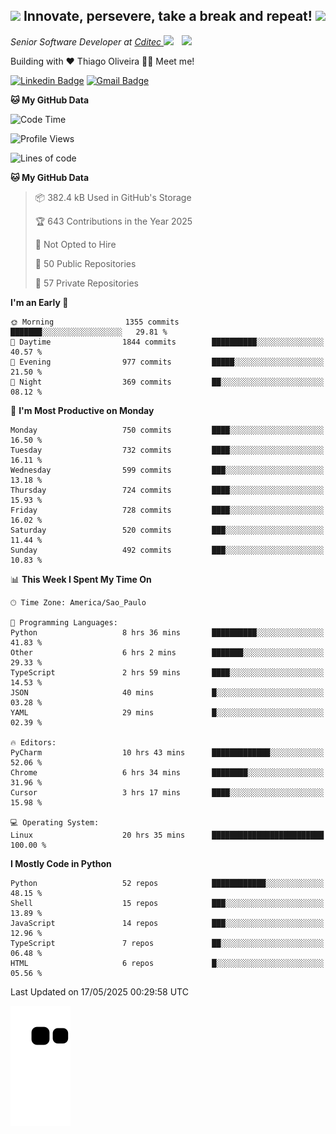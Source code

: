 <h2><img src="https://emojis.slackmojis.com/emojis/images/1531849430/4246/blob-sunglasses.gif?1531849430" width="30"/> Innovate, persevere, take a break and repeat! <img src="https://media.giphy.com/media/12oufCB0MyZ1Go/giphy.gif" width="50"></h2>
<img align='right' src="https://media.giphy.com/media/M9gbBd9nbDrOTu1Mqx/giphy.gif" width="230">
<p><em>Senior Software Developer at <a href="https://www.cditec.com.br/">Cditec
</a><img src="https://media.giphy.com/media/WUlplcMpOCEmTGBtBW/giphy.gif" width="30"> 
</em></p>



Building with ❤️ Thiago Oliveira 👋🏽 Meet me!

[![Linkedin Badge](https://img.shields.io/badge/-Thiago-blue?style=flat-square&logo=Linkedin&logoColor=white&link=https://www.linkedin.com/in/tgmarinho/)](https://www.linkedin.com/in/thiagoceconelo/) 
[![Gmail Badge](https://img.shields.io/badge/-thiceconelo@gmail.com-c14438?style=flat-square&logo=Gmail&logoColor=white&link=mailto:thiceconelo@gmail.com)](mailto:thiceconelo@gmail.com)

</em></p>

<!-- <span style="height ">
![Anurag's GitHub stats](https://github-readme-stats.vercel.app/api?username=arthurspk&show_icons=true&theme=tokyonight)
</span> -->

**🐱 My GitHub Data** 
<!--START_SECTION:waka-->
![Code Time](http://img.shields.io/badge/Code%20Time-3%2C128%20hrs%2034%20mins-blue)

![Profile Views](http://img.shields.io/badge/Profile%20Views-0-blue)

![Lines of code](https://img.shields.io/badge/From%20Hello%20World%20I%27ve%20Written-8.6%20million%20lines%20of%20code-blue)

**🐱 My GitHub Data** 

> 📦 382.4 kB Used in GitHub's Storage 
 > 
> 🏆 643 Contributions in the Year 2025
 > 
> 🚫 Not Opted to Hire
 > 
> 📜 50 Public Repositories 
 > 
> 🔑 57 Private Repositories 
 > 
**I'm an Early 🐤** 

```text
🌞 Morning                1355 commits        ███████░░░░░░░░░░░░░░░░░░   29.81 % 
🌆 Daytime                1844 commits        ██████████░░░░░░░░░░░░░░░   40.57 % 
🌃 Evening                977 commits         █████░░░░░░░░░░░░░░░░░░░░   21.50 % 
🌙 Night                  369 commits         ██░░░░░░░░░░░░░░░░░░░░░░░   08.12 % 
```
📅 **I'm Most Productive on Monday** 

```text
Monday                   750 commits         ████░░░░░░░░░░░░░░░░░░░░░   16.50 % 
Tuesday                  732 commits         ████░░░░░░░░░░░░░░░░░░░░░   16.11 % 
Wednesday                599 commits         ███░░░░░░░░░░░░░░░░░░░░░░   13.18 % 
Thursday                 724 commits         ████░░░░░░░░░░░░░░░░░░░░░   15.93 % 
Friday                   728 commits         ████░░░░░░░░░░░░░░░░░░░░░   16.02 % 
Saturday                 520 commits         ███░░░░░░░░░░░░░░░░░░░░░░   11.44 % 
Sunday                   492 commits         ███░░░░░░░░░░░░░░░░░░░░░░   10.83 % 
```


📊 **This Week I Spent My Time On** 

```text
🕑︎ Time Zone: America/Sao_Paulo

💬 Programming Languages: 
Python                   8 hrs 36 mins       ██████████░░░░░░░░░░░░░░░   41.83 % 
Other                    6 hrs 2 mins        ███████░░░░░░░░░░░░░░░░░░   29.33 % 
TypeScript               2 hrs 59 mins       ████░░░░░░░░░░░░░░░░░░░░░   14.53 % 
JSON                     40 mins             █░░░░░░░░░░░░░░░░░░░░░░░░   03.28 % 
YAML                     29 mins             █░░░░░░░░░░░░░░░░░░░░░░░░   02.39 % 

🔥 Editors: 
PyCharm                  10 hrs 43 mins      █████████████░░░░░░░░░░░░   52.06 % 
Chrome                   6 hrs 34 mins       ████████░░░░░░░░░░░░░░░░░   31.96 % 
Cursor                   3 hrs 17 mins       ████░░░░░░░░░░░░░░░░░░░░░   15.98 % 

💻 Operating System: 
Linux                    20 hrs 35 mins      █████████████████████████   100.00 % 
```

**I Mostly Code in Python** 

```text
Python                   52 repos            ████████████░░░░░░░░░░░░░   48.15 % 
Shell                    15 repos            ███░░░░░░░░░░░░░░░░░░░░░░   13.89 % 
JavaScript               14 repos            ███░░░░░░░░░░░░░░░░░░░░░░   12.96 % 
TypeScript               7 repos             ██░░░░░░░░░░░░░░░░░░░░░░░   06.48 % 
HTML                     6 repos             █░░░░░░░░░░░░░░░░░░░░░░░░   05.56 % 
```




 Last Updated on 17/05/2025 00:29:58 UTC
<!--END_SECTION:waka-->

![Snake animation](https://github.com/rafaballerini/rafaballerini/blob/output/github-contribution-grid-snake.svg)


<!---
ceconelo/ceconelo is a ✨ special ✨ repository because its `README.md` (this file) appears on your GitHub profile.
You can click the Preview link to take a look at your changes.
--->
